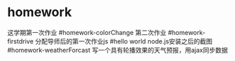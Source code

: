 # homework
这学期第一次作业
#homework-colorChange
第二次作业
#homework-firstdrive
分配导师后的第一次作业js
#hello world
node.js安装之后的截图
#homework-weatherForcast
写一个具有轮播效果的天气预报，用ajax同步数据
